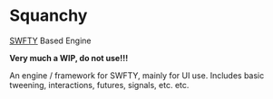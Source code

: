 # Squanchy
[SWFTY](https://github.com/starburst997/SWFTY) Based Engine

**Very much a WIP, do not use!!!**

An engine / framework for SWFTY, mainly for UI use. Includes basic tweening, interactions, futures, signals, etc. etc.
